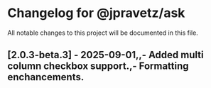 # Changelog for @jpravetz/ask

All notable changes to this project will be documented in this file.

## [2.0.3-beta.3] - 2025-09-01,,- Added multi column checkbox support.,- Formatting enchancements.
